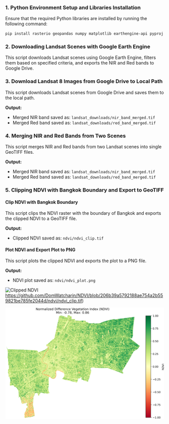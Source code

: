 ### 1. Python Environment Setup and Libraries Installation

Ensure that the required Python libraries are installed by running the following command:

```bash
pip install rasterio geopandas numpy matplotlib earthengine-api pyproj
```

### 2. Downloading Landsat Scenes with Google Earth Engine

This script downloads Landsat scenes using Google Earth Engine, filters them based on specified criteria, and exports the NIR and Red bands to Google Drive.

### 3. Download Landsat 8 Images from Google Drive to Local Path

This script downloads Landsat scenes from Google Drive and saves them to the local path.

**Output:**

- Merged NIR band saved as: `landsat_downloads/nir_band_merged.tif`
- Merged Red band saved as: `landsat_downloads/red_band_merged.tif`

### 4. Merging NIR and Red Bands from Two Scenes

This script merges NIR and Red bands from two Landsat scenes into single GeoTIFF files.

**Output:**

- Merged NIR band saved as: `landsat_downloads/nir_band_merged.tif`
- Merged Red band saved as: `landsat_downloads/red_band_merged.tif`

### 5. Clipping NDVI with Bangkok Boundary and Export to GeoTIFF

#### Clip NDVI with Bangkok Boundary

This script clips the NDVI raster with the boundary of Bangkok and exports the clipped NDVI to a GeoTIFF file.

**Output:**

- Clipped NDVI saved as: `ndvi/ndvi_clip.tif`

#### Plot NDVI and Export Plot to PNG

This script plots the clipped NDVI and exports the plot to a PNG file.

**Output:**

- NDVI plot saved as: `ndvi/ndvi_plot.png`

![Clipped NDVI](https://github.com/DomWatcharin/NDVI/blob/206b39a5792188ae754a2b559821be785fe2044d/ndvi/ndvi_clip.tif)https://github.com/DomWatcharin/NDVI/blob/206b39a5792188ae754a2b559821be785fe2044d/ndvi/ndvi_clip.tif)

![NDVI Plot](https://github.com/DomWatcharin/NDVI/blob/206b39a5792188ae754a2b559821be785fe2044d/ndvi/ndvi_plot.png)
